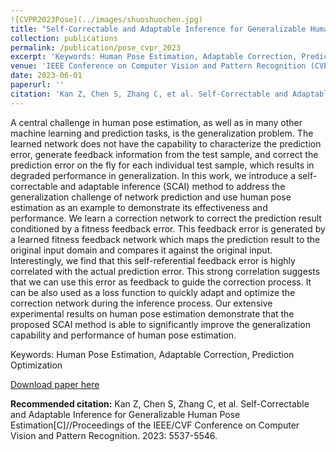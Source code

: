 ```yaml
---
![CVPR2023Pose](../images/shuoshuochen.jpg)
title: "Self-Correctable and Adaptable Inference for Generalizable Human Pose Estimation"
collection: publications
permalink: /publication/pose_cvpr_2023
excerpt: 'Keywords: Human Pose Estimation, Adaptable Correction, Prediction Optimization'
venue: 'IEEE Conference on Computer Vision and Pattern Recognition (CVPR)'
date: 2023-06-01
paperurl: ''
citation: 'Kan Z, Chen S, Zhang C, et al. Self-Correctable and Adaptable Inference for Generalizable Human Pose Estimation[C]//Proceedings of the IEEE/CVF Conference on Computer Vision and Pattern Recognition. 2023: 5537-5546.'
---
```

A central challenge in human pose estimation, as well as in many other machine learning and prediction tasks, is the generalization problem. The learned network does not have the capability to characterize the prediction error, generate feedback information from the test sample, and correct the prediction error on the fly for each individual test sample, which results in degraded performance in generalization. In this work, we introduce a self-correctable and adaptable inference (SCAI) method to address the generalization challenge of network prediction and use human pose estimation as an example to demonstrate its effectiveness and performance. We learn a correction network to correct the prediction result conditioned by a fitness feedback error. This feedback error is generated by a learned fitness feedback network which maps the prediction result to the original input domain and compares it against the original input. Interestingly, we find that this self-referential feedback error is highly correlated with the actual prediction error. This strong correlation suggests that we can use this error as feedback to guide the correction process. It can be also used as a loss function to quickly adapt and optimize the correction network during the inference process. Our extensive experimental results on human pose estimation demonstrate that the proposed SCAI method is able to significantly improve the generalization capability and performance of human pose estimation.

Keywords: Human Pose Estimation, Adaptable Correction, Prediction Optimization

[Download paper here](http://PhoebeChen123.github.io/files/pose_cvpr_2023.pdf)

**Recommended citation:** Kan Z, Chen S, Zhang C, et al. Self-Correctable and Adaptable Inference for Generalizable Human Pose Estimation[C]//Proceedings of the IEEE/CVF Conference on Computer Vision and Pattern Recognition. 2023: 5537-5546.
